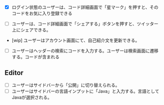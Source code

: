 
- [x] ログイン状態のユーザーは、コード詳細画面で「星マーク」を押すと、そのコードをお気に入り登録できる

- [ ] ユーザーは、コード詳細画面で「シェアする」ボタンを押すと、ツイッター上にシェアできる。

- [wip] ユーザーはアカウント画面にて、自己紹介文を更新できる。

- [ ] ユーザーはヘッダーの検索にコードを入力する。ユーザーは検索画面に遷移する。コードが含まれる


## Editor

- [ ] ユーザーはサイドバーから「公開」に切り替えられる。
- [ ] ユーザーはサイドバーの言語インプットに「Java」と入力する。言語としてJavaが選択される。